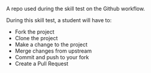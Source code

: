A repo used during the skill test on the Github workflow.

During this skill test, a student will have to:
* Fork the project
* Clone the project
* Make a change to the project
* Merge changes from upstream
* Commit and push to your fork
* Create a Pull Request